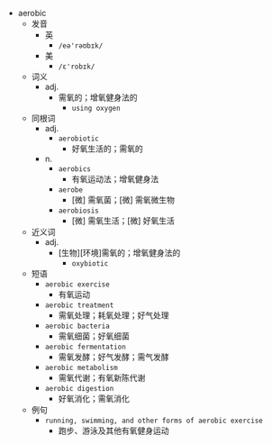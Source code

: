 - aerobic
  - 发音
    - 英
      - `/eə'rəʊbɪk/`
    - 美
      - `/ɛ'robɪk/`
  - 词义
    - adj.
      - 需氧的；增氧健身法的
        - `using oxygen`
  - 同根词
    - adj.
      - `aerobiotic`
        - 好氧生活的；需氧的
    - n.
      - `aerobics`
        - 有氧运动法；增氧健身法
      - `aerobe`
        - [微] 需氧菌；[微] 需氧微生物
      - `aerobiosis`
        - [微] 需氧生活；[微] 好氧生活
  - 近义词
    - adj.
      - [生物][环境]需氧的；增氧健身法的
        - `oxybiotic`
  - 短语
    - `aerobic exercise`
      - 有氧运动 
    - `aerobic treatment`
      - 需氧处理；耗氧处理；好气处理 
    - `aerobic bacteria`
      - 需氧细菌；好氧细菌 
    - `aerobic fermentation`
      - 需氧发酵；好气发酵；需气发酵 
    - `aerobic metabolism`
      - 需氧代谢；有氧新陈代谢 
    - `aerobic digestion`
      - 好氧消化；需氧消化 
  - 例句
    - `running, swimming, and other forms of aerobic exercise`
      - 跑步、游泳及其他有氧健身运动

